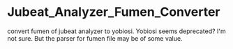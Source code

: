 # Jubeat_Analyzer_Fumen_Converter
convert fumen of jubeat analyzer to yobiosi. Yobiosi seems deprecated? I'm not sure. But the parser for fumen file may be of some value.
